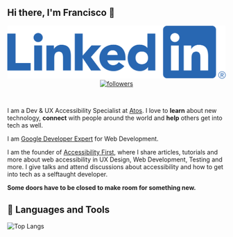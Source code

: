 ## Hi there, I'm Francisco 👋

<p align="center">
    <a href="https://linkedin.com/in/franciscobentoo">
        <img alt="Linkedin" title="Linkedin" src="https://raw.githubusercontent.com/FranciscoBentoGit/FranciscoBentoGit/main/LI-Logo.png?style=for-the-badge&logo=Linkedin&logoColor=white"/>
    </a>
    <a href="https://github.com/FranciscoBentoGit">
        <img alt="followers" title="Follow me on Github" src="https://img.shields.io/github/followers/FranciscoBentoGit?color=236ad3&style=for-the-badge&logo=github&label=Follow"/>
    </a>
</p>

<br />

I am a Dev & UX Accessibility Specialist at <a href="https://atos.net/en/">Atos</a>. I love to **learn** about new technology, **connect** with people around the world and **help** others get into tech as well.

I am <a href="https://developers.google.com/community/experts">Google Developer Expert</a> for Web Development.

I am the founder of <a href="https://accessibilityfirst.at/">Accessibility First</a>, where I share articles, tutorials and more about web accessibility in UX Design, Web Development, Testing and more. I give talks and attend discussions about accessibility and how to get into tech as a selftaught developer.

**Some doors have to be closed to make room for something new.**
  
## 💼 Languages and Tools

![Top Langs](https://github-readme-stats.vercel.app/api/top-langs/?username=FranciscoBentoGit&langs_count=10&size_weight=0&count_weight=1)
